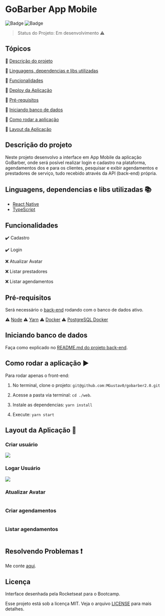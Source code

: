 # GoBarber App Mobile

![Badge](https://img.shields.io/badge/Bootcamp%20Rocketseat-React%20Native-blueviolet) ![Badge](https://img.shields.io/badge/types-Flow%20%7C%20TypeScript-blue)

> Status do Projeto: Em desenvolvimento :warning:

## Tópicos

:small_blue_diamond: [Descrição do projeto](#descrição-do-projeto)

:small_blue_diamond: [Linguagens, dependencias e libs utilizadas](#dependências)

:small_blue_diamond: [Funcionalidades](#funcionalidades)

:small_blue_diamond: [Deploy da Aplicação](#deploy-da-aplicação-dash)

:small_blue_diamond: [Pré-requisitos](#pré-requisitos)

:small_blue_diamond: [Iniciando banco de dados](#banco-de-dados)

:small_blue_diamond: [Como rodar a aplicação](#como-rodar-a-aplicação-arrow_forward)

:small_blue_diamond: [Layout da Aplicação](#layout-da-aplicação)

## Descrição do projeto

Neste projeto desenvolvo a interface em App Mobile da aplicação GoBarber, onde será posível realizar login e cadastro na plataforma, agendamentos dos e para os clientes, pesquisar e exibir agendamentos e prestadores de serviço, tudo recebido através da API (back-end) própria.

## Linguagens, dependencias e libs utilizadas :books:

- [React Native](https://reactnative.dev/)
- [TypeScript](https://www.typescriptlang.org/)

## Funcionalidades

:heavy_check_mark: Cadastro

:heavy_check_mark: Login

:x: Atualizar Avatar

:x: Listar prestadores

:x: Listar agendamentos

## Pré-requisitos

Será necessário o [back-end](https://github.com/MGustav0/gobarber2.0/tree/master/backend) rodando com o banco de dados ativo.

:warning: [Node](https://nodejs.org/en/download/)
:warning: [Yarn](https://yarnpkg.com/getting-started/install)
:warning: [Docker](https://www.docker.com/products/docker-desktop)
:warning: [PostgreSQL Docker](https://hub.docker.com/_/postgres)

## Iniciando banco de dados

Faça como explicado no [README.md do projeto back-end](https://github.com/MGustav0/gobarber2.0/blob/master/backend/README.md).

## Como rodar a aplicação :arrow_forward:

Para rodar apenas o front-end:

1. No terminal, clone o projeto: `git@github.com:MGustav0/gobarber2.0.git`

2. Acesse a pasta via terminal: `cd ./web`.

3. Instale as dependencias: `yarn install`

4. Execute: `yarn start`

## Layout da Aplicação :dash:

### Criar usuário

<img src="https://github.com/MGustav0/gobarber2.0/blob/master/extras/screenshots/mobile/01_-_create_user.jpg" max-width="800" max-heigth="600" />

### Logar Usuário

<img src="https://github.com/MGustav0/gobarber2.0/blob/master/extras/screenshots/mobile/02_-_user_login.jpg" max-width="800" max-heigth="600" />

### Atualizar Avatar

<img src="" max-width="800" max-heigth="600" />

### Criar agendamentos

<img src="" max-width="800" max-heigth="600" />

### Listar agendamentos

<img src="" max-width="800" max-heigth="600" />

## Resolvendo Problemas :exclamation:

Me conte [aqui](https://github.com/MGustav0/desafio-gostack-fundamentos-reactjs/issues).

## Licença

Interface desenhada pela Rocketseat para o Bootcamp.

Esse projeto está sob a licença MIT. Veja o arquivo [LICENSE](LICENSE) para mais detalhes.
